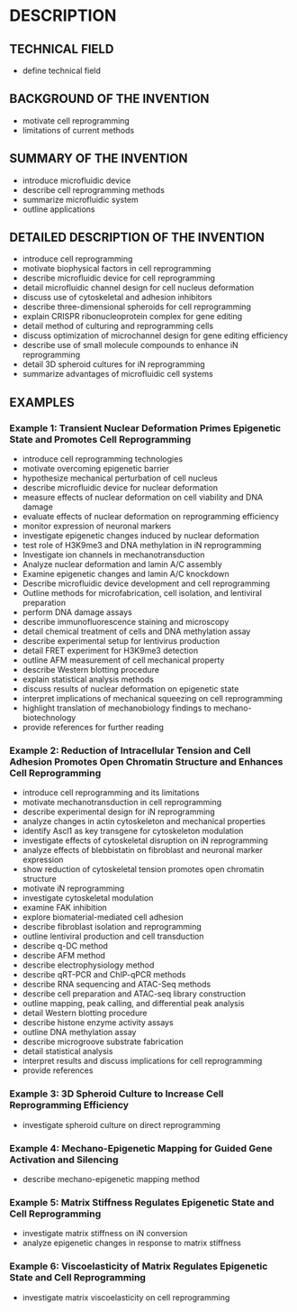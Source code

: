 # DESCRIPTION

## TECHNICAL FIELD

- define technical field

## BACKGROUND OF THE INVENTION

- motivate cell reprogramming
- limitations of current methods

## SUMMARY OF THE INVENTION

- introduce microfluidic device
- describe cell reprogramming methods
- summarize microfluidic system
- outline applications

## DETAILED DESCRIPTION OF THE INVENTION

- introduce cell reprogramming
- motivate biophysical factors in cell reprogramming
- describe microfluidic device for cell reprogramming
- detail microfluidic channel design for cell nucleus deformation
- discuss use of cytoskeletal and adhesion inhibitors
- describe three-dimensional spheroids for cell reprogramming
- explain CRISPR ribonucleoprotein complex for gene editing
- detail method of culturing and reprogramming cells
- discuss optimization of microchannel design for gene editing efficiency
- describe use of small molecule compounds to enhance iN reprogramming
- detail 3D spheroid cultures for iN reprogramming
- summarize advantages of microfluidic cell systems

## EXAMPLES

### Example 1: Transient Nuclear Deformation Primes Epigenetic State and Promotes Cell Reprogramming

- introduce cell reprogramming technologies
- motivate overcoming epigenetic barrier
- hypothesize mechanical perturbation of cell nucleus
- describe microfluidic device for nuclear deformation
- measure effects of nuclear deformation on cell viability and DNA damage
- evaluate effects of nuclear deformation on reprogramming efficiency
- monitor expression of neuronal markers
- investigate epigenetic changes induced by nuclear deformation
- test role of H3K9me3 and DNA methylation in iN reprogramming
- Investigate ion channels in mechanotransduction
- Analyze nuclear deformation and lamin A/C assembly
- Examine epigenetic changes and lamin A/C knockdown
- Describe microfluidic device development and cell reprogramming
- Outline methods for microfabrication, cell isolation, and lentiviral preparation
- perform DNA damage assays
- describe immunofluorescence staining and microscopy
- detail chemical treatment of cells and DNA methylation assay
- describe experimental setup for lentivirus production
- detail FRET experiment for H3K9me3 detection
- outline AFM measurement of cell mechanical property
- describe Western blotting procedure
- explain statistical analysis methods
- discuss results of nuclear deformation on epigenetic state
- interpret implications of mechanical squeezing on cell reprogramming
- highlight translation of mechanobiology findings to mechano-biotechnology
- provide references for further reading

### Example 2: Reduction of Intracellular Tension and Cell Adhesion Promotes Open Chromatin Structure and Enhances Cell Reprogramming

- introduce cell reprogramming and its limitations
- motivate mechanotransduction in cell reprogramming
- describe experimental design for iN reprogramming
- analyze changes in actin cytoskeleton and mechanical properties
- identify Ascl1 as key transgene for cytoskeleton modulation
- investigate effects of cytoskeletal disruption on iN reprogramming
- analyze effects of blebbistatin on fibroblast and neuronal marker expression
- show reduction of cytoskeletal tension promotes open chromatin structure
- motivate iN reprogramming
- investigate cytoskeletal modulation
- examine FAK inhibition
- explore biomaterial-mediated cell adhesion
- describe fibroblast isolation and reprogramming
- outline lentiviral production and cell transduction
- describe q-DC method
- describe AFM method
- describe electrophysiology method
- describe qRT-PCR and ChIP-qPCR methods
- describe RNA sequencing and ATAC-Seq methods
- describe cell preparation and ATAC-seq library construction
- outline mapping, peak calling, and differential peak analysis
- detail Western blotting procedure
- describe histone enzyme activity assays
- outline DNA methylation assay
- describe microgroove substrate fabrication
- detail statistical analysis
- interpret results and discuss implications for cell reprogramming
- provide references

### Example 3: 3D Spheroid Culture to Increase Cell Reprogramming Efficiency

- investigate spheroid culture on direct reprogramming

### Example 4: Mechano-Epigenetic Mapping for Guided Gene Activation and Silencing

- describe mechano-epigenetic mapping method

### Example 5: Matrix Stiffness Regulates Epigenetic State and Cell Reprogramming

- investigate matrix stiffness on iN conversion
- analyze epigenetic changes in response to matrix stiffness

### Example 6: Viscoelasticity of Matrix Regulates Epigenetic State and Cell Reprogramming

- investigate matrix viscoelasticity on cell reprogramming

